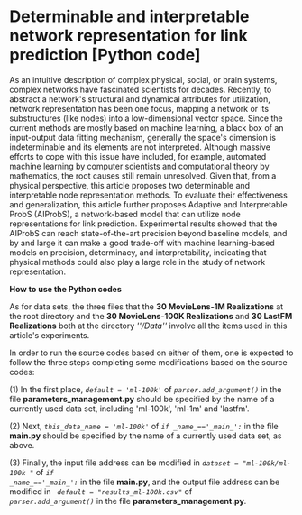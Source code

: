 # Determinable and interpretable network representation for link prediction [Python code]
As an intuitive description of complex physical, social, or brain systems, complex networks have fascinated scientists for decades. Recently, to abstract a network's structural and dynamical attributes for utilization, network representation has been one focus, mapping a network or its substructures (like nodes) into a low-dimensional vector space. Since the current methods are mostly based on machine learning, a black box of an input-output data fitting mechanism, generally the space's dimension is indeterminable and its elements are not interpreted. Although massive efforts to cope with this issue have included, for example, automated machine learning by computer scientists and computational theory by mathematics, the root causes still remain unresolved. Given that, from a physical perspective, this article proposes two determinable and interpretable node representation methods. To evaluate their effectiveness and generalization, this article further proposes Adaptive and Interpretable ProbS (AIProbS), a network-based model that can utilize node representations for link prediction. Experimental results showed that the AIProbS can reach state-of-the-art precision beyond baseline models, and by and large it can make a good trade-off with machine learning-based models on precision, determinacy, and interpretability, indicating that physical methods could also play a large role in the study of network representation.

**How to use the Python codes**

As for data sets, the three files that the **30 MovieLens-1M Realizations** at the root directory and the **30 MovieLens-100K Realizations** and **30 LastFM Realizations** both at the directory <i>''/Data''</i> involve all the items used in this article's experiments.

In order to run the source codes based on either of them, one is expected to follow the three steps completing some modifications based on the source codes:

(1) In the first place, <code><i>default = 'ml-100k'</i></code> of <code><i>parser.add_argument()</i></code> in the file **parameters_management.py** should be specified by the name of a currently used data set, including 'ml-100k', 'ml-1m' and 'lastfm'.

(2) Next, <code><i>this_data_name = 'ml-100k'</i></code> of <code><i>if \__name__=='\__main\__':</i></code> in the file **main.py** should be specified by the name of a currently used data set, as above.

(3) Finally, the input file address can be modified in <code><i>dataset = "ml-100k/ml-100k "</i></code> of <code><i>if \__name\__=='\__main\__':</i></code> in the file **main.py**, and the output file address can be modified in <code><i> default = "results_ml-100k.csv"</i></code> of <code><i> parser.add_argument()</i></code> in the file **parameters_management.py**.
